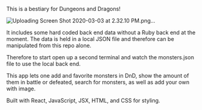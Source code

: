 This is a bestiary for Dungeons and Dragons!

![Uploading Screen Shot 2020-03-03 at 2.32.10 PM.png…]()

It includes some hard coded back end data without a Ruby back end at the moment. The data is held in a local JSON file and therefore can be manipulated from this repo alone.

Therefore to start open up a second terminal and watch the monsters.json file to use the local back end.

This app lets one add and favorite monsters in DnD, show the amount of them in battle or defeated, search for monsters, as well as add your own with image.

Built with React, JavaScript, JSX, HTML, and CSS for styling.
